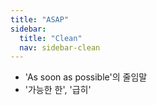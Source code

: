 ```yaml
---
title: "ASAP"
sidebar:
  title: "Clean"
  nav: sidebar-clean
---
```


- 'As soon as possible'의 줄임말
- '가능한 한', '급히'
